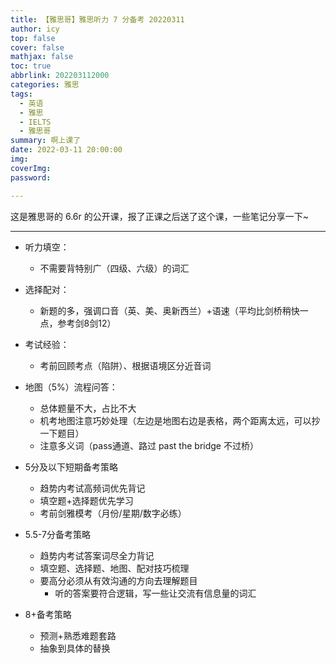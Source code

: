 ```yaml
---
title: 【雅思哥】雅思听力 7 分备考 20220311
author: icy
top: false
cover: false
mathjax: false
toc: true
abbrlink: 202203112000
categories: 雅思
tags:
  - 英语
  - 雅思
  - IELTS
  - 雅思哥
summary: 啊上课了
date: 2022-03-11 20:00:00
img:
coverImg:
password:

---
```


这是雅思哥的 6.6r 的公开课，报了正课之后送了这个课，一些笔记分享一下~

------------------------------

- 听力填空：
  - 不需要背特别广（四级、六级）的词汇
- 选择配对：
  - 新题的多，强调口音（英、美、奥新西兰）+语速（平均比剑桥稍快一点，参考剑8剑12）
- 考试经验：
  - 考前回顾考点（陷阱）、根据语境区分近音词
- 地图（5%）流程问答：
  - 总体题量不大，占比不大
  - 机考地图注意巧妙处理（左边是地图右边是表格，两个距离太远，可以抄一下题目）
  - 注意多义词（pass通道、路过 past the bridge 不过桥）
- 5分及以下短期备考策略
  - 趋势内考试高频词优先背记
  - 填空题+选择题优先学习
  - 考前剑雅模考（月份/星期/数字必练）

- 5.5-7分备考策略
  - 趋势内考试答案词尽全力背记
  - 填空题、选择题、地图、配对技巧梳理
  - 要高分必须从有效沟通的方向去理解题目
    - 听的答案要符合逻辑，写一些让交流有信息量的词汇

- 8+备考策略
  - 预测+熟悉难题套路
  - 抽象到具体的替换


